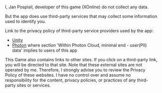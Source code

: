 I, Jan Pospisil, developer of this game (XOnline) do not collect any data.

But the app does use third-party services that may collect some information used to identify you.

Link to the privacy policy of third-party service providers used by the app:
*   [Unity](https://unity3d.com/legal/privacy-policy)
*   [Photon](https://dashboard.photonengine.com/account/gdpr) where section 'Within Photon Cloud, minimal end - user(PII) data' implies to users of this app

This Game also contains links to other sites. If you click on a third-party link, you will be directed to that site. Note that these external sites are not operated by me. Therefore, I strongly advise you to review the Privacy Policy of these websites. I have no control over and assume no responsibility for the content, privacy policies, or practices of any third-party sites or services.